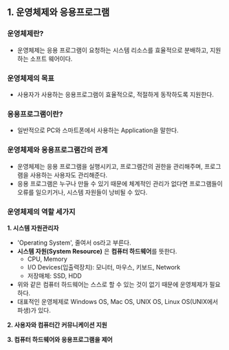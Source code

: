 ## 1. 운영체제와 응용프로그램
### 운영체제란?
- 운영체제는 응용 프로그램이 요청하는 시스템 리소스를 효율적으로 분배하고, 지원하는 소프트 웨어이다.
### 운영체제의 목표
- 사용자가 사용하는 응용프로그램이 효율적으로, 적절하게 동작하도록 지원한다.
### 응용프로그램이란?
- 일반적으로 PC와 스마트폰에서 사용하는 Application을 말한다.
### 운영체제와 응용프로그램간의 관계
- 운영체제는 응용 프로그램을 실행시키고, 프로그램간의 권한을 관리해주며, 프로그램을 사용하는 사용자도 관리해준다.
- 응용 프로그램은 누구나 만들 수 있기 때문에 체계적인 관리가 없다면  프로그램들이 오류를 일으키거나, 시스템 자원들이 낭비될 수 있다.
### 운영체제의 역할 세가지
**1. 시스템 자원관리자**
- 'Operating System', 줄여서 os라고 부른다.
- **시스템 자원(System Resource)** 은 **컴퓨터 하드웨어**를 뜻한다.
    - CPU, Memory
    - I/O Devices(입출력장치): 모니터, 마우스, 키보드, Network
    - 저장매체: SSD, HDD
- 위와 같은 컴퓨터 하드웨어는 스스로 할 수 있는 것이 없기 때문에 운영체제가 필요하다.
- 대표적인 운영체제로 Windows OS, Mac OS, UNIX OS, Linux OS(UNIX에서 파생)가 있다.  


**2. 사용자와 컴퓨터간 커뮤니케이션 지원**  


**3. 컴퓨터 하드웨어와 응용프로그램을 제어**
